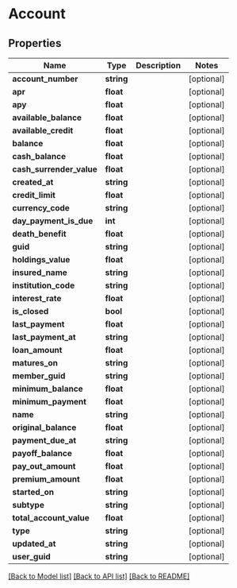 # Account

## Properties
Name | Type | Description | Notes
------------ | ------------- | ------------- | -------------
**account_number** | **string** |  | [optional] 
**apr** | **float** |  | [optional] 
**apy** | **float** |  | [optional] 
**available_balance** | **float** |  | [optional] 
**available_credit** | **float** |  | [optional] 
**balance** | **float** |  | [optional] 
**cash_balance** | **float** |  | [optional] 
**cash_surrender_value** | **float** |  | [optional] 
**created_at** | **string** |  | [optional] 
**credit_limit** | **float** |  | [optional] 
**currency_code** | **string** |  | [optional] 
**day_payment_is_due** | **int** |  | [optional] 
**death_benefit** | **float** |  | [optional] 
**guid** | **string** |  | [optional] 
**holdings_value** | **float** |  | [optional] 
**insured_name** | **string** |  | [optional] 
**institution_code** | **string** |  | [optional] 
**interest_rate** | **float** |  | [optional] 
**is_closed** | **bool** |  | [optional] 
**last_payment** | **float** |  | [optional] 
**last_payment_at** | **string** |  | [optional] 
**loan_amount** | **float** |  | [optional] 
**matures_on** | **string** |  | [optional] 
**member_guid** | **string** |  | [optional] 
**minimum_balance** | **float** |  | [optional] 
**minimum_payment** | **float** |  | [optional] 
**name** | **string** |  | [optional] 
**original_balance** | **float** |  | [optional] 
**payment_due_at** | **string** |  | [optional] 
**payoff_balance** | **float** |  | [optional] 
**pay_out_amount** | **float** |  | [optional] 
**premium_amount** | **float** |  | [optional] 
**started_on** | **string** |  | [optional] 
**subtype** | **string** |  | [optional] 
**total_account_value** | **float** |  | [optional] 
**type** | **string** |  | [optional] 
**updated_at** | **string** |  | [optional] 
**user_guid** | **string** |  | [optional] 

[[Back to Model list]](../README.md#documentation-for-models) [[Back to API list]](../README.md#documentation-for-api-endpoints) [[Back to README]](../README.md)


